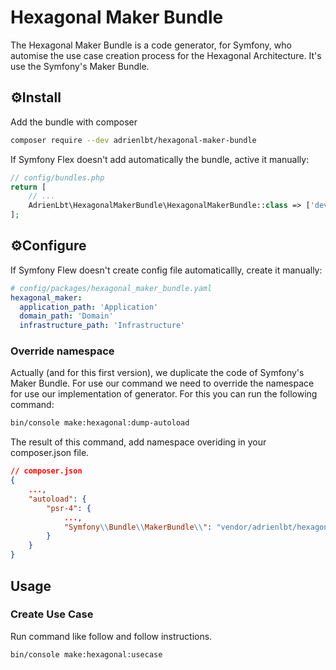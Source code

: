 # Hexagonal Maker Bundle

The Hexagonal Maker Bundle is a code generator, for Symfony, who automise the use case creation process for the Hexagonal Architecture. It's use the Symfony's Maker Bundle. 

## ⚙️Install
Add the bundle with composer 
``` bash
composer require --dev adrienlbt/hexagonal-maker-bundle
``` 

If Symfony Flex doesn't add automatically the bundle, active it manually: 
``` php
// config/bundles.php
return [
    // ...
    AdrienLbt\HexagonalMakerBundle\HexagonalMakerBundle::class => ['dev' => true]
];
```

## ⚙️Configure
If Symfony Flew doesn't create config file automaticallly, create it manually: 
``` yaml
# config/packages/hexagonal_maker_bundle.yaml
hexagonal_maker:
  application_path: 'Application'
  domain_path: 'Domain'
  infrastructure_path: 'Infrastructure'
```

### Override namespace 
Actually (and for this first version), we duplicate the code of Symfony's Maker Bundle. For use our command we need to override the namespace for use our implementation of generator. For this you can run the following command:
``` bash
bin/console make:hexagonal:dump-autoload
```

The result of this command, add namespace overiding in your composer.json file.
```json
// composer.json
{
    ...,
    "autoload": {
        "psr-4": {
            ...,
            "Symfony\\Bundle\\MakerBundle\\": "vendor/adrienlbt/hexagonal-maker-bundle/src/Maker/Decorator/"
        }
    }
}
```

## Usage

### Create Use Case
Run command like follow and follow instructions.

``` bash
bin/console make:hexagonal:usecase
```



